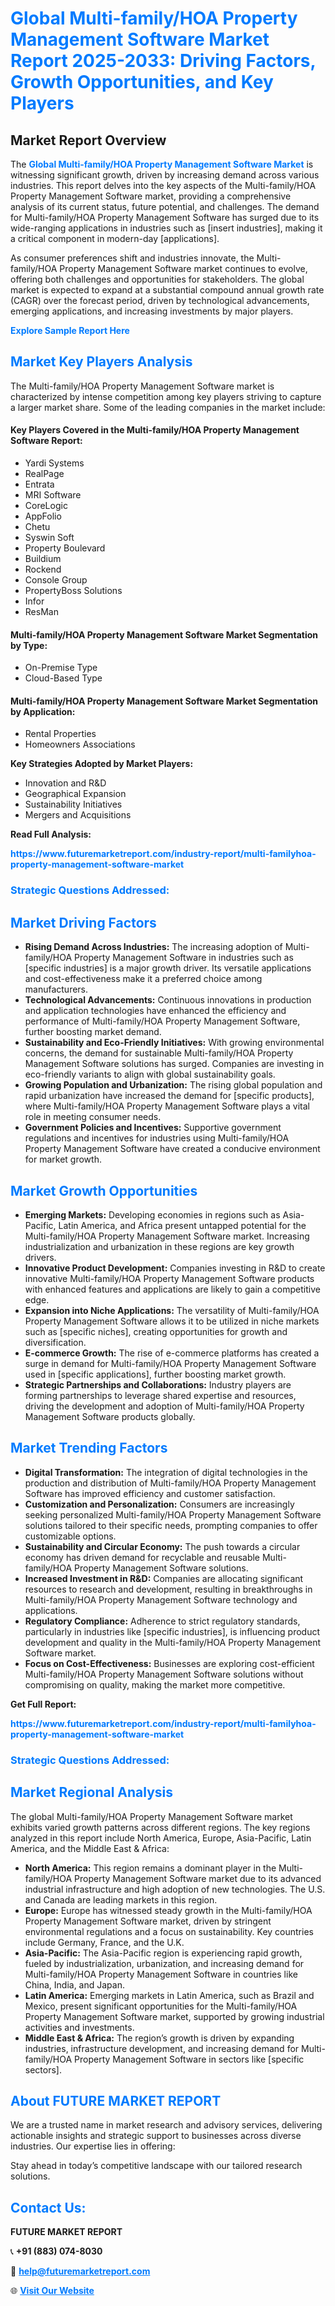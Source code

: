<h1 style="color: #007BFF;">Global Multi-family/HOA Property Management Software Market Report 2025-2033: Driving Factors, Growth Opportunities, and Key Players</h1>

<section id="overview">
<h2>Market Report Overview</h2>
<p>The <a href="https://www.futuremarketreport.com/industry-report/multi-familyhoa-property-management-software-market" style="color: #007BFF; text-decoration: none;"><strong>Global Multi-family/HOA Property Management Software Market</strong></a> is witnessing significant growth, driven by increasing demand across various industries. This report delves into the key aspects of the Multi-family/HOA Property Management Software market, providing a comprehensive analysis of its current status, future potential, and challenges. The demand for Multi-family/HOA Property Management Software has surged due to its wide-ranging applications in industries such as [insert industries], making it a critical component in modern-day [applications].</p>
<p>As consumer preferences shift and industries innovate, the Multi-family/HOA Property Management Software market continues to evolve, offering both challenges and opportunities for stakeholders. The global market is expected to expand at a substantial compound annual growth rate (CAGR) over the forecast period, driven by technological advancements, emerging applications, and increasing investments by major players.</p>
</section>

<section id="overview">
<p><a href="https://www.futuremarketreport.com/request-sample/reportId=104654" style="color: #007BFF; text-decoration: none;"><strong>Explore Sample Report Here</strong></a></p>
</section>

<section id="key-players">
<h2 style="color: #007BFF;">Market Key Players Analysis</h2>
<p>The Multi-family/HOA Property Management Software market is characterized by intense competition among key players striving to capture a larger market share. Some of the leading companies in the market include:</p>
<h4>Key Players Covered in the Multi-family/HOA Property Management Software Report:</h4>
<ul><li>Yardi Systems</li><li>RealPage</li><li>Entrata</li><li>MRI Software</li><li>CoreLogic</li><li>AppFolio</li><li>Chetu</li><li>Syswin Soft</li><li>Property Boulevard</li><li>Buildium</li><li>Rockend</li><li>Console Group</li><li>PropertyBoss Solutions</li><li>Infor</li><li>ResMan</li></ul>
<h4>Multi-family/HOA Property Management Software Market Segmentation by Type:</h4>
<ul><li>On-Premise Type</li><li>Cloud-Based Type</li></ul>

<h4>Multi-family/HOA Property Management Software Market Segmentation by Application:</h4>
<ul><li>Rental Properties</li><li>Homeowners Associations</li></ul>
<p><strong>Key Strategies Adopted by Market Players:</strong></p>
<ul>
<li>Innovation and R&D</li>
<li>Geographical Expansion</li>
<li>Sustainability Initiatives</li>
<li>Mergers and Acquisitions</li>
</ul>
</section>

<section>
<p><strong>Read Full Analysis: </strong></p><a href="https://www.futuremarketreport.com/industry-report/multi-familyhoa-property-management-software-market" style="color: #007BFF; text-decoration: none;"><strong>https://www.futuremarketreport.com/industry-report/multi-familyhoa-property-management-software-market</strong></a>
<h3 style="color: #007BFF;">Strategic Questions Addressed:</h3>
</section>

<section id="driving-factors">
<h2 style="color: #007BFF;">Market Driving Factors</h2>
<ul>
<li><strong>Rising Demand Across Industries:</strong> The increasing adoption of Multi-family/HOA Property Management Software in industries such as [specific industries] is a major growth driver. Its versatile applications and cost-effectiveness make it a preferred choice among manufacturers.</li>
<li><strong>Technological Advancements:</strong> Continuous innovations in production and application technologies have enhanced the efficiency and performance of Multi-family/HOA Property Management Software, further boosting market demand.</li>
<li><strong>Sustainability and Eco-Friendly Initiatives:</strong> With growing environmental concerns, the demand for sustainable Multi-family/HOA Property Management Software solutions has surged. Companies are investing in eco-friendly variants to align with global sustainability goals.</li>
<li><strong>Growing Population and Urbanization:</strong> The rising global population and rapid urbanization have increased the demand for [specific products], where Multi-family/HOA Property Management Software plays a vital role in meeting consumer needs.</li>
<li><strong>Government Policies and Incentives:</strong> Supportive government regulations and incentives for industries using Multi-family/HOA Property Management Software have created a conducive environment for market growth.</li>
</ul>
</section>

<section id="growth-opportunities">
<h2 style="color: #007BFF;">Market Growth Opportunities</h2>
<ul>
<li><strong>Emerging Markets:</strong> Developing economies in regions such as Asia-Pacific, Latin America, and Africa present untapped potential for the Multi-family/HOA Property Management Software market. Increasing industrialization and urbanization in these regions are key growth drivers.</li>
<li><strong>Innovative Product Development:</strong> Companies investing in R&D to create innovative Multi-family/HOA Property Management Software products with enhanced features and applications are likely to gain a competitive edge.</li>
<li><strong>Expansion into Niche Applications:</strong> The versatility of Multi-family/HOA Property Management Software allows it to be utilized in niche markets such as [specific niches], creating opportunities for growth and diversification.</li>
<li><strong>E-commerce Growth:</strong> The rise of e-commerce platforms has created a surge in demand for Multi-family/HOA Property Management Software used in [specific applications], further boosting market growth.</li>
<li><strong>Strategic Partnerships and Collaborations:</strong> Industry players are forming partnerships to leverage shared expertise and resources, driving the development and adoption of Multi-family/HOA Property Management Software products globally.</li>
</ul>
</section>

<section id="trending-factors">
<h2 style="color: #007BFF;">Market Trending Factors</h2>
<ul>
<li><strong>Digital Transformation:</strong> The integration of digital technologies in the production and distribution of Multi-family/HOA Property Management Software has improved efficiency and customer satisfaction.</li>
<li><strong>Customization and Personalization:</strong> Consumers are increasingly seeking personalized Multi-family/HOA Property Management Software solutions tailored to their specific needs, prompting companies to offer customizable options.</li>
<li><strong>Sustainability and Circular Economy:</strong> The push towards a circular economy has driven demand for recyclable and reusable Multi-family/HOA Property Management Software solutions.</li>
<li><strong>Increased Investment in R&D:</strong> Companies are allocating significant resources to research and development, resulting in breakthroughs in Multi-family/HOA Property Management Software technology and applications.</li>
<li><strong>Regulatory Compliance:</strong> Adherence to strict regulatory standards, particularly in industries like [specific industries], is influencing product development and quality in the Multi-family/HOA Property Management Software market.</li>
<li><strong>Focus on Cost-Effectiveness:</strong> Businesses are exploring cost-efficient Multi-family/HOA Property Management Software solutions without compromising on quality, making the market more competitive.</li>
</ul>
</section>

<section>
<p><strong>Get Full Report: </strong></p><a href="https://www.futuremarketreport.com/industry-report/multi-familyhoa-property-management-software-market" style="color: #007BFF; text-decoration: none;"><strong>https://www.futuremarketreport.com/industry-report/multi-familyhoa-property-management-software-market</strong></a>
<h3 style="color: #007BFF;">Strategic Questions Addressed:</h3>
</section>


<section id="regional-analysis">
<h2 style="color: #007BFF;">Market Regional Analysis</h2>
<p>The global Multi-family/HOA Property Management Software market exhibits varied growth patterns across different regions. The key regions analyzed in this report include North America, Europe, Asia-Pacific, Latin America, and the Middle East & Africa:</p>
<ul>
<li><strong>North America:</strong> This region remains a dominant player in the Multi-family/HOA Property Management Software market due to its advanced industrial infrastructure and high adoption of new technologies. The U.S. and Canada are leading markets in this region.</li>
<li><strong>Europe:</strong> Europe has witnessed steady growth in the Multi-family/HOA Property Management Software market, driven by stringent environmental regulations and a focus on sustainability. Key countries include Germany, France, and the U.K.</li>
<li><strong>Asia-Pacific:</strong> The Asia-Pacific region is experiencing rapid growth, fueled by industrialization, urbanization, and increasing demand for Multi-family/HOA Property Management Software in countries like China, India, and Japan.</li>
<li><strong>Latin America:</strong> Emerging markets in Latin America, such as Brazil and Mexico, present significant opportunities for the Multi-family/HOA Property Management Software market, supported by growing industrial activities and investments.</li>
<li><strong>Middle East & Africa:</strong> The region’s growth is driven by expanding industries, infrastructure development, and increasing demand for Multi-family/HOA Property Management Software in sectors like [specific sectors].</li>
</ul>
</section>

<footer>
<h2 style="color: #007BFF;">About FUTURE MARKET REPORT</h2>
<p>We are a trusted name in market research and advisory services, delivering actionable insights and strategic support to businesses across diverse industries. Our expertise lies in offering:</p>

<p>Stay ahead in today’s competitive landscape with our tailored research solutions.</p>

<h2 style="color: #007BFF;">Contact Us:</h2>
<p><strong>FUTURE MARKET REPORT</strong></p>
<p>📞 <strong>+91 (883) 074-8030</strong></p>
<p>📧 <strong><a href="mailto:help@futuremarketreport.com" style="color: #007BFF;">help@futuremarketreport.com</a></strong></p>
<p>🌐 <strong><a href="https://www.futuremarketreport.com/" style="color: #007BFF;">Visit Our Website</a></strong></p>
</footer>